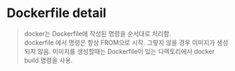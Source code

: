 # Dockerfile detail
> docker는 Dockerfile에 작성된 명령을 순서대로 처리함.  
> dockerfile 에서 명령은 항상 FROM으로 시작. 그렇지 않을 경우 이미지가 생성되지 않음.
> 이미지를 생성할때는 Dockerfile이 있는 디렉토리에서 docker build 명령을 사용.  
